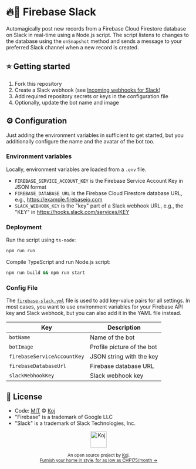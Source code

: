 # 🔥🔔 Firebase Slack

Automagically post new records from a Firebase Cloud Firestore database on Slack in real-time using a Node.js script. The script listens to changes to the database using the `onSnapshot` method and sends a message to your preferred Slack channel when a new record is created.

## ⭐ Getting started

1. Fork this repository
1. Create a Slack webhook (see [Incoming webhooks for Slack](https://slack.com/intl/en-in/help/articles/115005265063-Incoming-webhooks-for-Slack))
1. Add required repository secrets or keys in the configuration file
1. Optionally, update the bot name and image

## ⚙️ Configuration

Just adding the environment variables in sufficient to get started, but you additionally configure the name and the avatar of the bot too.

### Environment variables

Locally, environment variables are loaded from a `.env` file.

- `FIREBASE_SERVICE_ACCOUNT_KEY` is the Firebase Service Account Key in JSON format
- `FIREBASE_DATABASE_URL` is the Firebase Cloud Firestore database URL, e.g., https://example.firebaseio.com
- `SLACK_WEBHOOK_KEY` is the "key" part of a Slack webhook URL, e.g., the "KEY" in https://hooks.slack.com/services/KEY

### Deployment

Run the script using `ts-node`:

```bash
npm run run
```

Compile TypeScript and run Node.js script:

```bash
npm run build && npm run start
```

### Config File

The [`firebase-slack.yml`](./firebase-slack.yml) file is used to add key-value pairs for all settings. In most cases, you want to use environment variables for your Firebase API key and Slack webhook, but you can also add it in the YAML file instead.

| Key | Description |
| --- | ----------- |
| `botName` | Name of the bot |
| `botImage` | Profile picture of the bot |
| `firebaseServiceAccountKey` | JSON string with the key |
| `firebaseDatabaseUrl` | Firebase database URL |
| `slackWebhookKey` | Slack webhook key |

## 📄 License

- Code: [MIT](./LICENSE) © [Koj](https://joinkoj.com)
- "Firebase" is a trademark of Google LLC
- "Slack" is a trademark of Slack Technologies, Inc.

<p align="center">
  <a href="https://koj.co">
    <img width="44" alt="Koj" src="https://kojcdn.com/v1593890002/website-v2/logo_mcxuwq.svg">
  </a>
</p>
<p align="center">
  <sub>An open source project by <a href="https://koj.co">Koj</a>. <br> <a href="https://koj.co">Furnish your home in style, for as low as CHF175/month →</a></sub>
</p>
